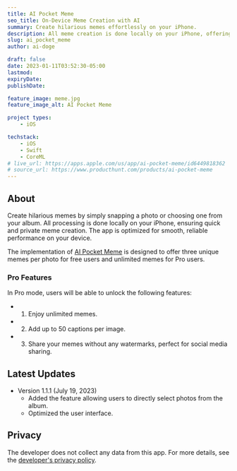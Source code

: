 ```yaml
---
title: AI Pocket Meme
seo_title: On-Device Meme Creation with AI
summary: Create hilarious memes effortlessly on your iPhone.
description: All meme creation is done locally on your iPhone, offering quick and private meme creation. AI Pocket Meme is designed for both free and Pro users, with various features to elevate your humor.
slug: ai_pocket_meme
author: ai-doge

draft: false
date: 2023-01-11T03:52:30-05:00
lastmod: 
expiryDate: 
publishDate: 

feature_image: meme.jpg
feature_image_alt: AI Pocket Meme

project types: 
    - iOS

techstack:
    - iOS
    - Swift
    - CoreML
# live_url: https://apps.apple.com/us/app/ai-pocket-meme/id6449818362
# source_url: https://www.producthunt.com/products/ai-pocket-meme
---
```


## About 

Create hilarious memes by simply snapping a photo or choosing one from your album. All processing is done locally on your iPhone, ensuring quick and private meme creation. The app is optimized for smooth, reliable performance on your device.

The implementation of [AI Pocket Meme](https://apps.apple.com/us/app/ai-pocket-meme/id6449818362) is designed to offer three unique memes per photo for free users and unlimited memes for Pro users.

### Pro Features

In Pro mode, users will be able to unlock the following features:

- 1. Enjoy unlimited memes.
- 2. Add up to 50 captions per image.
- 3. Share your memes without any watermarks, perfect for social media sharing.

## Latest Updates

- Version 1.1.1 (July 19, 2023)
  - Added the feature allowing users to directly select photos from the album.
  - Optimized the user interface.

## Privacy

The developer does not collect any data from this app. For more details, see the [developer's privacy policy](https://github.com/ai-doge/PublicWiki/wiki/Privacy-Policy-for-AI-Pocket-Meme-App).
